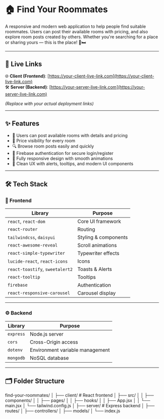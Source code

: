 # 🏠 Find Your Roommates

A responsive and modern web application to help people find suitable roommates. Users can post their available rooms with pricing, and also explore room posts created by others. Whether you're searching for a place or sharing yours — this is the place! 💼🛏️

---

## 🔗 Live Links

🌐 **Client (Frontend)**: [https://your-client-live-link.com](https://your-client-live-link.com)  
🛠️ **Server (Backend)**: [https://your-server-live-link.com](https://your-server-live-link.com)

_(Replace with your actual deployment links)_

---

## ✨ Features

- 📝 Users can post available rooms with details and pricing
- 💸 Price visibility for every room
- 🔍 Browse room posts easily and quickly
- 🔐 Firebase authentication for secure login/register
- 📱 Fully responsive design with smooth animations
- 🧠 Clean UX with alerts, tooltips, and modern UI components

---

## 🛠️ Tech Stack

### 🎨 Frontend

| Library | Purpose |
|--------|---------|
| `react`, `react-dom` | Core UI framework |
| `react-router` | Routing |
| `tailwindcss`, `daisyui` | Styling & components |
| `react-awesome-reveal` | Scroll animations |
| `react-simple-typewriter` | Typewriter effects |
| `lucide-react`, `react-icons` | Icons |
| `react-toastify`, `sweetalert2` | Toasts & Alerts |
| `react-tooltip` | Tooltips |
| `firebase` | Authentication |
| `react-responsive-carousel` | Carousel display |

---

### ⚙️ Backend

| Library | Purpose |
|--------|---------|
| `express` | Node.js server |
| `cors` | Cross-Origin access |
| `dotenv` | Environment variable management |
| `mongodb` | NoSQL database |

---

## 🗂️ Folder Structure

find-your-roommates/
│
├── client/ # React frontend
│ ├── src/
│ │ ├── components/
│ │ ├── pages/
│ │ ├── hooks/
│ │ ├── App.jsx
│ │ └── main.jsx
│ └── tailwind.config.js
│
├── server/ # Express backend
│ ├── routes/
│ ├── controllers/
│ ├── models/
│ └── index.js

